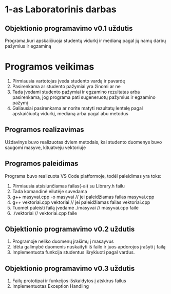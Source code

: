 # 1-as Laboratorinis darbas
## Objektionio programavimo v0.1 uždutis
Programa,kuri apskaičiuoja studentų vidurkį ir medianą pagal jų namų darbų pažymius ir egzaminą
# Programos veikimas
1. Pirmiausia vartotojas įveda studento vardą ir pavardę
2. Pasirenkama ar studento pažymiai yra žinomi ar ne
3. Tada įvedami studento pažymiai ir egzamino rezultatas arba pasirenkama, jog programa pati sugeneruotų pažymius ir egzamino pažymį
4. Galiausiai pasirenkama ar norite matyti rezultatų lentelę pagal apskaičiuotą vidurkį, medianą arba pagal abu metodus
## Programos realizavimas
Uždavinys buvo realizuotas dviem metodais, kai studento duomenys buvo saugomi masyve, kituatveju vektoriuje
## Programos paleidimas
Programa buvo realizuota VS Code platformoje, todėl paleidimas yra toks:
1. Pirmiausia atsisiunčiamas failas(-ai) su Library.h failu
2. Tada komandinė eilutėje suvedama
3. g++ masyvai.cpp -o masyvai   // jei paleidžiamas failas masyvai.cpp
4. g++ vektoriai.cpp vektoriai  // jei paleidžiamas failas vektoriai.cpp
5. Tuomet paleisti failą įvedame ./masyvai   // masyvai.cpp faile
6. ./vektoriai // vektoriai.cpp faile
## Objektionio programavimo v0.2 uždutis
1. Programoje neliko duomenų įrašimų į masayvus
2. Idėta galimybė duomenis nuskaityti iš failo ir juos apdorojos įrašyti į failą
3. Implementuota funkcija studentus išrykiuoti pagal vardus.
## Objektionio programavimo v0.3 uždutis
1. Failų prototipai ir funkcijos išskaidytos į atskirus failus
2. Implementuotas Exception Handling
